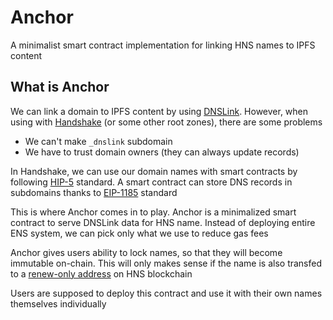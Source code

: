 # Anchor

A minimalist smart contract implementation for linking HNS names to IPFS content

## What is Anchor

We can link a domain to IPFS content by using [DNSLink](ipns://docs.ipfs.io/concepts/dnslink/). However, when using with [Handshake](https://handshake.org/) (or some other root zones), there are some problems

- We can't make `_dnslink` subdomain
- We have to trust domain owners (they can always update records)

In Handshake, we can use our domain names with smart contracts by following [HIP-5](https://hsd-dev.org/HIPs/proposals/0005/) standard. A smart contract can store DNS records in subdomains thanks to [EIP-1185](https://eips.ethereum.org/EIPS/eip-1185) standard

This is where Anchor comes in to play. Anchor is a minimalized smart contract to serve DNSLink data for HNS name. Instead of deploying entire ENS system, we can pick only what we use to reduce gas fees

Anchor gives users ability to lock names, so that they will become immutable on-chain. This will only makes sense if the name is also transfed to a [renew-only address](https://github.com/handshake-org/hsd/pull/567) on HNS blockchain

Users are supposed to deploy this contract and use it with their own names themselves individually
